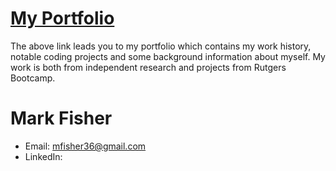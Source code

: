 # [My Portfolio](https://lii41333733.github.io/mark-fisher-portfolio/)

The above link leads you to my portfolio which contains my work history, notable coding projects and some background information about myself. My work is both from independent research and projects from Rutgers Bootcamp.

# Mark Fisher
* Email: mfisher36@gmail.com
* LinkedIn: 
